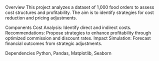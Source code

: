 Overview
This project analyzes a dataset of 1,000 food orders to assess cost structures and profitability. The aim is to identify strategies for cost reduction and pricing adjustments.

Components
Cost Analysis: Identify direct and indirect costs.
Recommendations: Propose strategies to enhance profitability through optimized commission and discount rates.
Impact Simulation: Forecast financial outcomes from strategic adjustments.

Dependencies
Python, Pandas, Matplotlib, Seaborn
